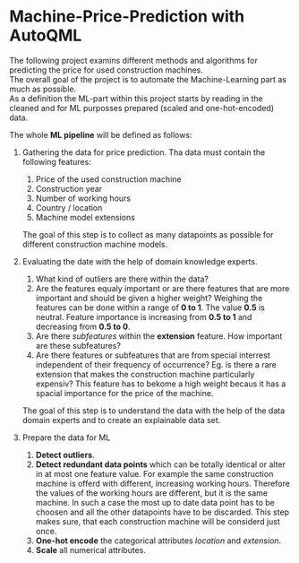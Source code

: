 # Machine-Price-Prediction with AutoQML
The following project examins different methods and algorithms for predicting the price for used construction machines.  
The overall goal of the project is to automate the Machine-Learning part as much as possible.  
As a definition the ML-part within this project starts by reading in the cleaned and for ML purposses prepared (scaled and one-hot-encoded) data.  

The whole **ML pipeline** will be defined as follows:

1. Gathering the data for price prediction. Tha data must contain the following features: 
	1. Price of the used construction machine
	2. Construction year 
	3. Number of working hours
	4. Country / location
	5. Machine model extensions  

	The goal of this step is to collect as many datapoints as possible for different construction machine models.


2. Evaluating the date with the help of domain knowledge experts.
	1. What kind of outliers are there within the data?
	2. Are the features equaly important or are there features that are more important and should be given a higher weight? Weighing the features can be done within a range of **0 to 1**. The value **0.5** is neutral. Feature importance is increasing from **0.5 to 1** and decreasing from **0.5 to 0**.
	3. Are there *subfeatures* within the **extension** feature. How important are these subfeatures? 
	4. Are there features or subfeatures that are from special interrest independent of their frequency of occurrence? Eg. is there a rare extension that makes the construction machine particularly expensiv? This feature has to bekome a high weight becaus it has a spacial importance for the price of the machine.  
	
	The goal of this step is to understand the data with the help of the data domain experts and to create an explainable data set.  
	
3. Prepare the data for ML
	1. **Detect outliers**.
	2. **Detect redundant data points** which can be totally identical or alter in at most one feature value. For example the same construction machine is offerd with different, increasing working hours. Therefore the values of the working hours are different, but it is the same machine. In such a case the most up to date data point has to be choosen and all the other datapoints have to be discarded. This step makes sure, that each construction machine will be considerd just once. 
	3. **One-hot encode** the categorical attributes *location* and *extension*.
	4. **Scale** all numerical attributes.   
